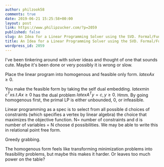 ```yaml
---
author: philzook58
comments: true
date: 2019-06-21 15:25:58+00:00
layout: post
link: https://www.philipzucker.com/?p=2059
published: false
slug: An Idea for a Linear Programming Solver using the SVD. Formal/Functional LP
title: An Idea for a Linear Programming Solver using the SVD. Formal/Functional LP
wordpress_id: 2059
---
```





I've been tinkering around with solver ideas and thought of one that sounds cute. Maybe it's been done or very possibly it is wrong or slow.







Place the linear program into homogenous and feasible only form. $latex A x \ge 0$. 







You make the feasible form by taking the self dual embedding. $latex \min c^T x s.t. Ax \ge 0$ has the dual problem $latex A^T y = c, y \ge 0$. Hmm. By going homogenous first, the primal LP is either unbounded, 0, or infeasible.







Linear programming as a spec is to select from all possible d choices of constraints (which specifies a vertex by linear algebra) the choice that maximizes the objective function. N= number of constraints and d is number of variables = N choose d possibilities. We may be able to write this in relational point free form.







Greedy grabbing.







The homogenous form feels like transforming minimization problems into feasibility problems, but maybe this makes it harder. Or leaves too much power on the table?









